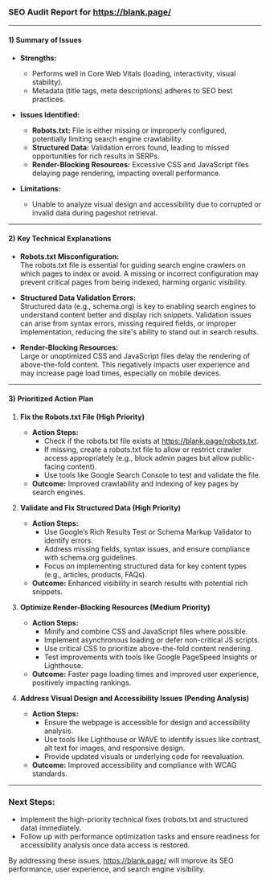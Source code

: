 ### SEO Audit Report for https://blank.page/  

---

#### 1) **Summary of Issues**  
- **Strengths:**  
  - Performs well in Core Web Vitals (loading, interactivity, visual stability).  
  - Metadata (title tags, meta descriptions) adheres to SEO best practices.  

- **Issues Identified:**  
  - **Robots.txt:** File is either missing or improperly configured, potentially limiting search engine crawlability.  
  - **Structured Data:** Validation errors found, leading to missed opportunities for rich results in SERPs.  
  - **Render-Blocking Resources:** Excessive CSS and JavaScript files delaying page rendering, impacting overall performance.  

- **Limitations:**  
  - Unable to analyze visual design and accessibility due to corrupted or invalid data during pageshot retrieval.  

---

#### 2) **Key Technical Explanations**  

- **Robots.txt Misconfiguration:**  
  The robots.txt file is essential for guiding search engine crawlers on which pages to index or avoid. A missing or incorrect configuration may prevent critical pages from being indexed, harming organic visibility.  

- **Structured Data Validation Errors:**  
  Structured data (e.g., schema.org) is key to enabling search engines to understand content better and display rich snippets. Validation issues can arise from syntax errors, missing required fields, or improper implementation, reducing the site's ability to stand out in search results.  

- **Render-Blocking Resources:**  
  Large or unoptimized CSS and JavaScript files delay the rendering of above-the-fold content. This negatively impacts user experience and may increase page load times, especially on mobile devices.  

---

#### 3) **Prioritized Action Plan**  

1. **Fix the Robots.txt File (High Priority)**  
   - **Action Steps:**  
     - Check if the robots.txt file exists at https://blank.page/robots.txt.  
     - If missing, create a robots.txt file to allow or restrict crawler access appropriately (e.g., block admin pages but allow public-facing content).  
     - Use tools like Google Search Console to test and validate the file.  
   - **Outcome:** Improved crawlability and indexing of key pages by search engines.  

2. **Validate and Fix Structured Data (High Priority)**  
   - **Action Steps:**  
     - Use Google’s Rich Results Test or Schema Markup Validator to identify errors.  
     - Address missing fields, syntax issues, and ensure compliance with schema.org guidelines.  
     - Focus on implementing structured data for key content types (e.g., articles, products, FAQs).  
   - **Outcome:** Enhanced visibility in search results with potential rich snippets.  

3. **Optimize Render-Blocking Resources (Medium Priority)**  
   - **Action Steps:**  
     - Minify and combine CSS and JavaScript files where possible.  
     - Implement asynchronous loading or defer non-critical JS scripts.  
     - Use critical CSS to prioritize above-the-fold content rendering.  
     - Test improvements with tools like Google PageSpeed Insights or Lighthouse.  
   - **Outcome:** Faster page loading times and improved user experience, positively impacting rankings.  

4. **Address Visual Design and Accessibility Issues (Pending Analysis)**  
   - **Action Steps:**  
     - Ensure the webpage is accessible for design and accessibility analysis.  
     - Use tools like Lighthouse or WAVE to identify issues like contrast, alt text for images, and responsive design.  
     - Provide updated visuals or underlying code for reevaluation.  
   - **Outcome:** Improved accessibility and compliance with WCAG standards.  

---

### Next Steps:  
- Implement the high-priority technical fixes (robots.txt and structured data) immediately.  
- Follow up with performance optimization tasks and ensure readiness for accessibility analysis once data access is restored.  

By addressing these issues, https://blank.page/ will improve its SEO performance, user experience, and search engine visibility.